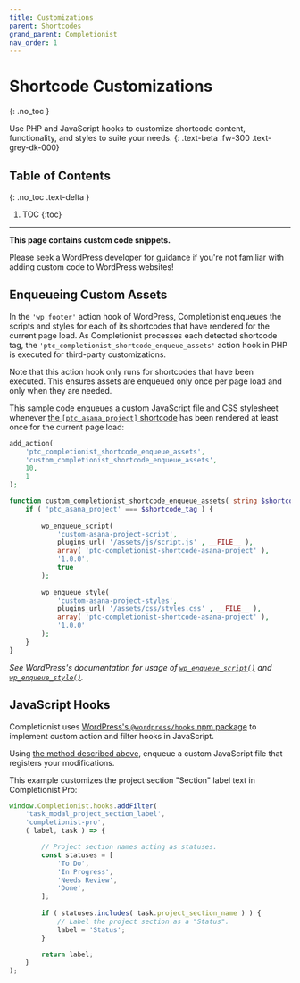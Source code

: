```yaml
---
title: Customizations
parent: Shortcodes
grand_parent: Completionist
nav_order: 1
---
```


# Shortcode Customizations
{: .no_toc }

Use PHP and JavaScript hooks to customize shortcode content, functionality, and styles to suite your needs.
{: .text-beta .fw-300 .text-grey-dk-000}

## Table of Contents
{: .no_toc .text-delta }

1. TOC
{:toc}

---

<div class="banner banner-warning">
  <p><strong>This page contains custom code snippets.</strong></p>
  <p>Please seek a WordPress developer for guidance if you're not familiar with adding custom code to WordPress websites!</p>
</div>


## Enqueueing Custom Assets

In the `'wp_footer'` action hook of WordPress, Completionist enqueues the scripts and styles for each of its shortcodes that have rendered for the current page load. As Completionist processes each detected shortcode tag, the `'ptc_completionist_shortcode_enqueue_assets'` action hook in PHP is executed for third-party customizations.

Note that this action hook only runs for shortcodes that have been executed. This ensures assets are enqueued only once per page load and only when they are needed.

This sample code enqueues a custom JavaScript file and CSS stylesheet whenever [the `[ptc_asana_project]` shortcode](/completionist/shortcodes/#ptc_asana_project) has been rendered at least once for the current page load:

```php
add_action(
	'ptc_completionist_shortcode_enqueue_assets',
	'custom_completionist_shortcode_enqueue_assets',
	10,
	1
);

function custom_completionist_shortcode_enqueue_assets( string $shortcode_tag ) {
	if ( 'ptc_asana_project' === $shortcode_tag ) {
    
		wp_enqueue_script(
			'custom-asana-project-script',
			plugins_url( '/assets/js/script.js' , __FILE__ ),
			array( 'ptc-completionist-shortcode-asana-project' ),
			'1.0.0',
			true
		);
    
		wp_enqueue_style(
			'custom-asana-project-styles',
			plugins_url( '/assets/css/styles.css' , __FILE__ ),
			array( 'ptc-completionist-shortcode-asana-project' ),
			'1.0.0'
		);
	}
}
```

*See WordPress's documentation for usage of [`wp_enqueue_script()`](https://developer.wordpress.org/reference/functions/wp_enqueue_script/) and [`wp_enqueue_style()`](https://developer.wordpress.org/reference/functions/wp_enqueue_style/).*

## JavaScript Hooks

Completionist uses [WordPress's `@wordpress/hooks` npm package](https://developer.wordpress.org/block-editor/reference-guides/packages/packages-hooks/) to implement custom action and filter hooks in JavaScript.

Using [the method described above](#enqueueing-custom-assets), enqueue a custom JavaScript file that registers your modifications.

This example customizes the project section "Section" label text in Completionist Pro:

```js
window.Completionist.hooks.addFilter(
	'task_modal_project_section_label',
	'completionist-pro',
	( label, task ) => {

		// Project section names acting as statuses.
		const statuses = [
			'To Do',
			'In Progress',
			'Needs Review',
			'Done',
		];
    
		if ( statuses.includes( task.project_section_name ) ) {
			// Label the project section as a "Status".
			label = 'Status';
		}

		return label;
	}
);
```

